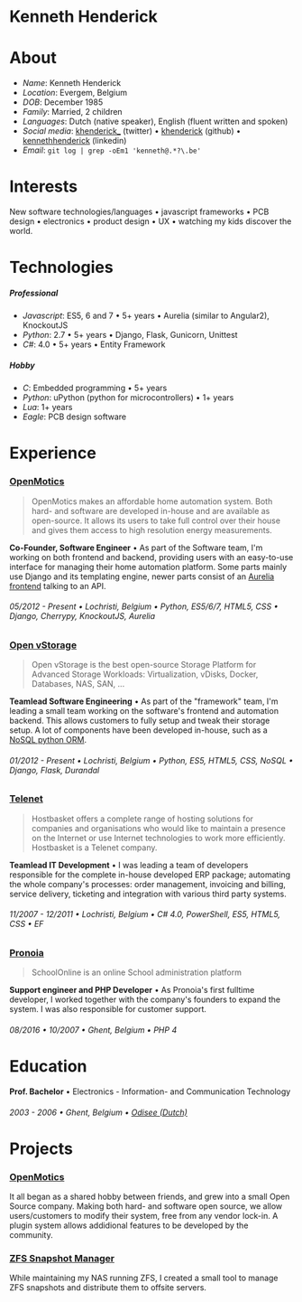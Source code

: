 # Kenneth Henderick

# About

- _Name_: Kenneth Henderick
- _Location_: Evergem, Belgium
- _DOB_: December 1985
- _Family_: Married, 2 children
- _Languages_: Dutch (native speaker), English (fluent written and spoken)
- _Social media_: [khenderick_](https://twitter.com/khenderick_) (twitter) • [khenderick](https://github.com/khenderick) (github) • [kennethhenderick](https://www.linkedin.com/in/kennethhenderick/) (linkedin)
- _Email_: `git log | grep -oEm1 'kenneth@.*?\.be'`

# Interests

New software technologies/languages • javascript frameworks • PCB design • electronics • product design • UX • watching my kids discover the world.

# Technologies

##### Professional

- _Javascript_: ES5, 6 and 7 • 5+ years • Aurelia (similar to Angular2), KnockoutJS
- _Python_: 2.7 • 5+ years • Django, Flask, Gunicorn, Unittest
- _C#_: 4.0 • 5+ years • Entity Framework

##### Hobby

- _C_: Embedded programming • 5+ years
- _Python_: uPython (python for microcontrollers) • 1+ years
- _Lua_: 1+ years
- _Eagle_: PCB design software

# Experience

### [OpenMotics](https://www.openmotics.com/)

> OpenMotics makes an affordable home automation system. Both hard- and software are developed in-house and are available as open-source. It allows its users to take full control over their house and gives them access to high resolution energy measurements.

**Co-Founder, Software Engineer** • As part of the Software team, I'm working on both frontend and backend, providing users with an easy-to-use interface for managing their home automation platform. Some parts mainly use Django and its templating engine, newer parts consist of an [Aurelia frontend](https://github.com/openmotics/gateway-frontend) talking to an API.

###### 05/2012 - Present • Lochristi, Belgium • Python, ES5/6/7, HTML5, CSS • Django, Cherrypy, KnockoutJS, Aurelia

### [Open vStorage](http://www.openvstorage.org/)

> Open vStorage is the best open-source Storage Platform for Advanced Storage Workloads: Virtualization, vDisks, Docker, Databases, NAS, SAN, ...

**Teamlead Software Engineering** • As part of the "framework" team, I'm leading a small team working on the software's frontend and automation backend. This allows customers to fully setup and tweak their storage setup. A lot of components have been developed in-house, such as a [NoSQL python ORM](https://github.com/openvstorage/framework/tree/develop/ovs/dal).

###### 01/2012 - Present • Lochristi, Belgium • Python, ES5, HTML5, CSS, NoSQL • Django, Flask, Durandal

### [Telenet](https://www.hostbasket.com)

> Hostbasket offers a complete range of hosting solutions for companies and organisations who would like to maintain a presence on the Internet or use Internet technologies to work more efficiently. Hostbasket is a Telenet company.

**Teamlead IT Development** • I was leading a team of developers responsible for the complete in-house developed ERP package; automating the whole company's processes: order management, invoicing and billing, service delivery, ticketing and integration with various third party systems.

###### 11/2007 - 12/2011 • Lochristi, Belgium • C# 4.0, PowerShell, ES5, HTML5, CSS • EF

### [Pronoia](http://schoolonline.be/)

> SchoolOnline is an online School administration platform

**Support engineer and PHP Developer** • As Pronoia's first fulltime developer, I worked together with the company's founders to expand the system. I was also responsible for customer support.

###### 08/2016 • 10/2007 • Ghent, Belgium • PHP 4

# Education

**Prof. Bachelor** • Electronics - Information- and Communication Technology

###### 2003 - 2006 • Ghent, Belgium • [Odisee (Dutch)](https://www.odisee.be/nl/elektronica-ict)

# Projects

### [OpenMotics](https://github.com/openmotics)

It all began as a shared hobby between friends, and grew into a small Open Source company. Making both hard- and software open source, we allow users/customers to modify their system, free from any vendor lock-in. A plugin system allows addidional features to be developed by the community.

### [ZFS Snapshot Manager](https://github.com/khenderick/zfs-snap-manager)

While maintaining my NAS running ZFS, I created a small tool to manage ZFS snapshots and distribute them to offsite servers.

